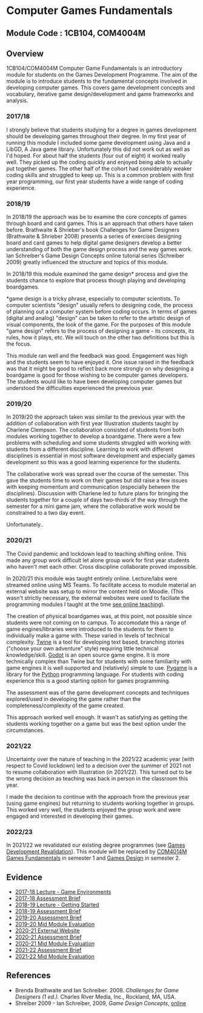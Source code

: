# Computer Games Fundamentals

## Module Code : 1CB104, COM4004M

## Overview

1CB104/COM4004M Computer Game Fundamentals is an introductory module for students on the Games Development Programme. The aim of the module is to introduce students to the fundamental concepts involved in developing computer games. This covers game development concepts and vocabulary, iterative game design/development and game frameworks and analysis.

### 2017/18

I strongly believe that  students studying for a degree in games development should be developing games throughout their degree. In my first year of running this module I included some game development using Java and a LibGD, A Java game library. Unfortunately this did not work out as well as I'd hoped. For about half the students (four out of eight) it worked really well. They picked up the coding quickly and enjoyed being able to actually put together games. The other half of the cohort had considerably weaker coding skills and struggled to keep up. This is a common problem with first year programming, our first year students have a wide range of coding experience.

### 2018/19

In 2018/19 the approach was be to examine the core concepts of games through board and card games. This is an approach that others have taken before. Brathwaite & Shrieber's book Challenges for Game Designers (Brathwaite & Shrieber 2008) presents a series of exercises designing board and card games to help digital game designers develop a better understanding of both the game design process and the way games work. Ian Schreiber's Game Design Concepts online tutorial series (Schreiber 2009) greatly influenced the structure and topics of this module. 

In 2018/19 this module examined the game design* process and give the students chance to explore that process though playing and developing boardgames. 

*game design is a tricky phrase, especially to computer scientists. To computer scientists "design" usually refers to designing code, the process of planning out a computer system before coding occurs. In terms of games (digital and analog) "design" can be taken to refer to the artistic design of visual components, the look of the game. For the purposes of this module "game design" refers to the process of designing a game - its concepts, its rules, how it plays, etc. We will touch on the other two definitions but this is the focus.

This module ran well and the feedback was good. Engagement was high and the students seem to have enjoyed it. One issue raised in the feedback was that it might be good to reflect back more strongly on why designing a boardgame is good for those wishing to be computer games developers. The students would like to have been developing computer games but understood the difficulties experienced the preevious year.  

### 2019/20

In 2019/20 the approach taken was similar to the previous year with the addition of collaboration with first year Illustration students taught by Charlene Clempson. The collaboration consisted of students from both modules working together to develop a boardgame. There were a few problems with scheduling and some students struggled with working with students from a different discipline. Learning to work with different disciplines is essential in most software development and especially games development so this was a good learning experience for the students.  

The collaborative work was spread over the course of the semester. This gave the students time to work on their games but did raise a few issues with keeping momentum and communication (especially between the disciplines). Discussion with Charlene led to future plans for bringing the students together for a couple of days two-thirds of the way through the semester for a mini game jam, where the collaborative work would be constrained to a two day event.  

Unfortunately..

### 2020/21

The Covid pandemic and lockdown lead to teaching shifting online. This made any group work difficult let alone group work for first year students who haven't met each other. Cross discipline collaborate proved impossible.  

In 2020/21 this module was taught entirely online. Lecture/labs were streamed online using MS Teams. To facilitate access to module material an external website was setup to mirror the content held on Moodle. (This wasn't strictly necessary, the external websites were used to faciliate the programming modules I taught at the time [see online teaching](../../../CaseStudies/OnlineTeaching.md)).  

The creation of physical boardgames was, at this point, not possible since students were not coming on to campus. To accomodate this a range of game engines/libraries were introduced to the students for them to individually make a game with. These varied in levels of technical complexity. [Twine](https://twinery.org/) is a tool for developing text based, branching stories ("choose your own adventure" style) requiring little technical knowledge/skill. [Godot](https://godotengine.org/) is an open source game engine. It is more technically complex than Twine but for students with some familiarity with game engines it is well supported and (relatively)  simple to use. [Pygame](https://www.pygame.org/news) is a library for the [Python](https://www.python.org/) programming language. For students with coding experience this is a good starting option for games programming.  

The assessment was of the game development concepts and techniques explored/used in developing the game rather than the completeness/complexity of the game created.  

This approach worked well enough. It wasn't as satisfying as getting the students working together on a game but was the best option under the circumstances.  

### 2021/22

Uncertainty over the nature of teaching in the 2021/22 academic year (with respect to Covid lockdown) led to a decision over the summer of 2021 not to resume collaboration with Illustration (in 2021/22). This turned out to be the wrong decision as teaching was back in person in the classroom this year. 

I made the decision to continue with the approach from the previous year (using game engines) but returning to students working together in groups. This worked very well, the students enjoyed the group work and were engaged and interested in developing their games.  

### 2022/23

In 2021/22 we revalidated our existing degree programmes (see [Games Development Revalidation](../../../CaseStudies/GamesDevRevalidation.md)). This module will be replaced by [COM4014M Games Fundamentals](../../2022/Level4/GamesFundamentals.md) in semester 1 and [Games Design](../../2022/Level4/GamesDesign.md) in semester 2.  

## Evidence

* [2017-18 Lecture - Game Environments](../../../evidence/1CB104-CGF-Lecture-03-GameEnvironments-libGDX.pdf)
* [2017-18 Assessment Brief](../../../evidence/1CB104-Assessment-Portfolio.pdf)
* [2018-19 Lecture - Getting Started](../../../evidence/GameFun-03-GettingStarted.pdf)
* [2018-19 Assessment Brief](../../../evidence/GameFun-05-AssessmentBrief.pdf)
* [2019-20 Assessment Brief](../../../evidence/AssessmentBrief1CB104-1920.docx)
* [2019-20 Mid Module Evaluation](../../../evidence/GameFun201920MidMod.png)
* [2020-21 External Website](https://ysjgamefun.netlify.app/)
* [2020-21 Assessment Brief](../../../evidence/COM4004-GameFun-Brief.docx)
* [2020-21 Mid Module Evaluation](../../../evidence/GameFun202021MidMod.pdf)
* [2021-22 Assessment Brief](../../../evidence/COM4004-GamesFundamentals-AssessmentBrief-2022-Jan.docx)
* [2021-22 Mid Module Evaluation](../../../evidence/GameFun202122MidMod.pdf)


## References

* Brenda Brathwaite and Ian Schreiber. 2008. *Challenges for Game Designers (1 ed.).* Charles River Media, Inc., Rockland, MA, USA.
* Shreiber 2009 - Ian Schreiber, 2009, *Game Design Concepts*, [online](https://gamedesignconcepts.wordpress.com/2009/06/29/level-1-overview-what-is-a-game/)